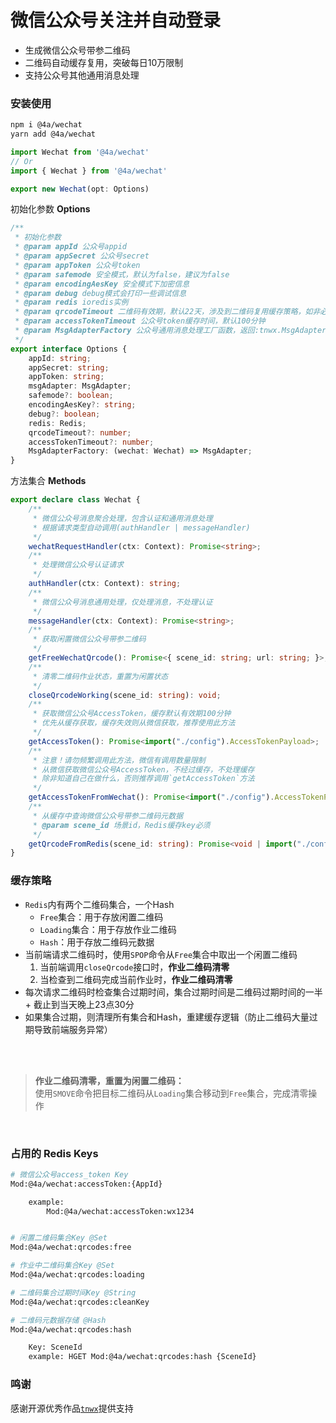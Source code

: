 # 微信公众号关注并自动登录

* 生成微信公众号带参二维码
* 二维码自动缓存复用，突破每日10万限制
* 支持公众号其他通用消息处理

### 安装使用
```sh
npm i @4a/wechat
yarn add @4a/wechat
```
```ts
import Wechat from '@4a/wechat'
// Or
import { Wechat } from '@4a/wechat'

export new Wechat(opt: Options)
```
初始化参数 **Options**
```ts
/**
 * 初始化参数
 * @param appId 公众号appid
 * @param appSecret 公众号secret
 * @param appToken 公众号token
 * @param safemode 安全模式，默认为false，建议为false
 * @param encodingAesKey 安全模式下加密信息
 * @param debug debug模式会打印一些调试信息
 * @param redis ioredis实例
 * @param qrcodeTimeout 二维码有效期，默认22天，涉及到二维码复用缓存策略，如非必要不建议调整
 * @param accessTokenTimeout 公众号token缓存时间，默认100分钟
 * @param MsgAdapterFactory 公众号通用消息处理工厂函数，返回:tnwx.MsgAdapter
 */
export interface Options {
    appId: string;
    appSecret: string;
    appToken: string;
    msgAdapter: MsgAdapter;
    safemode?: boolean;
    encodingAesKey?: string;
    debug?: boolean;
    redis: Redis;
    qrcodeTimeout?: number;
    accessTokenTimeout?: number;
    MsgAdapterFactory: (wechat: Wechat) => MsgAdapter;
}
```
方法集合 **Methods**
```ts
export declare class Wechat {
    /**
     * 微信公众号消息聚合处理，包含认证和通用消息处理
     * 根据请求类型自动调用(authHandler | messageHandler)
     */
    wechatRequestHandler(ctx: Context): Promise<string>;
    /**
     * 处理微信公众号认证请求
     */
    authHandler(ctx: Context): string;
    /**
     * 微信公众号消息通用处理，仅处理消息，不处理认证
     */
    messageHandler(ctx: Context): Promise<string>;
    /**
     * 获取闲置微信公众号带参二维码
     */
    getFreeWechatQrcode(): Promise<{ scene_id: string; url: string; }>;
    /**
     * 清零二维码作业状态，重置为闲置状态
     */
    closeQrcodeWorking(scene_id: string): void;
    /**
     * 获取微信公众号AccessToken，缓存默认有效期100分钟
     * 优先从缓存获取，缓存失效则从微信获取，推荐使用此方法
     */
    getAccessToken(): Promise<import("./config").AccessTokenPayload>;
    /**
     * 注意！请勿频繁调用此方法，微信有调用数量限制
     * 从微信获取微信公众号AccessToken，不经过缓存，不处理缓存
     * 除非知道自己在做什么，否则推荐调用`getAccessToken`方法
     */
    getAccessTokenFromWechat(): Promise<import("./config").AccessTokenPayload>;
    /**
     * 从缓存中查询微信公众号带参二维码元数据
     * @param scene_id 场景id，Redis缓存key必须
     */
    getQrcodeFromRedis(scene_id: string): Promise<void | import("./config").QrcodePayload>;
}
```

### 缓存策略
* `Redis`内有两个二维码集合，一个Hash
    * `Free`集合：用于存放闲置二维码
    * `Loading`集合：用于存放作业二维码
    * `Hash`：用于存放二维码元数据
* 当前端请求二维码时，使用`SPOP`命令从`Free`集合中取出一个闲置二维码
    1. 当前端调用`closeQrcode`接口时，**作业二维码清零**
    2. 当检查到二维码完成当前作业时，**作业二维码清零**
* 每次请求二维码时检查集合过期时间，集合过期时间是二维码过期时间的一半 + 截止到当天晚上23点30分
* 如果集合过期，则清理所有集合和Hash，重建缓存逻辑（防止二维码大量过期导致前端服务异常）
<br />
<br />

> **作业二维码清零，重置为闲置二维码：**  
> 使用`SMOVE`命令把目标二维码从`Loading`集合移动到`Free`集合，完成清零操作

<br />

### 占用的 Redis Keys
```sh
# 微信公众号access_token Key
Mod:@4a/wechat:accessToken:{AppId}

    example:
        Mod:@4a/wechat:accessToken:wx1234


# 闲置二维码集合Key @Set
Mod:@4a/wechat:qrcodes:free

# 作业中二维码集合Key @Set
Mod:@4a/wechat:qrcodes:loading

# 二维码集合过期时间Key @String
Mod:@4a/wechat:qrcodes:cleanKey

# 二维码元数据存储 @Hash
Mod:@4a/wechat:qrcodes:hash

    Key: SceneId
    example: HGET Mod:@4a/wechat:qrcodes:hash {SceneId}

```

### 鸣谢
感谢开源优秀作品[`tnwx`](https://gitee.com/javen205/TNWX)提供支持
